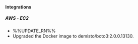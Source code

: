 
#### Integrations
##### AWS - EC2
- %%UPDATE_RN%%
- Upgraded the Docker image to demisto/boto3:2.0.0.13130.